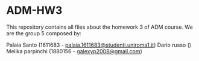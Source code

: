 # ADM-HW3

This repository contains all files about the homework 3 of ADM course.
We are the group 5 composed by:

Palaia Santo (1611683 - palaia.1611683@studenti.uniroma1.it)
Dario russo ()
Melika parpinchi (1880156 - galexyp2008@gmail.com)
